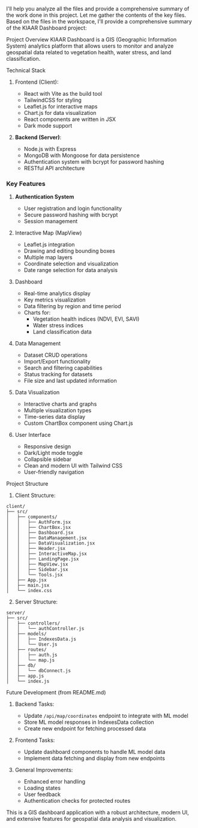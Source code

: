 I'll help you analyze all the files and provide a comprehensive summary of the work done in this project. Let me gather the contents of the key files. Based on the files in the workspace, I'll provide a comprehensive summary of the KIAAR Dashboard project:

 Project Overview
KIAAR Dashboard is a GIS (Geographic Information System) analytics platform that allows users to monitor and analyze geospatial data related to vegetation health, water stress, and land classification.

 Technical Stack
1. Frontend (Client):
   - React with Vite as the build tool
   - TailwindCSS for styling
   - Leaflet.js for interactive maps
   - Chart.js for data visualization
   - React components are written in JSX
   - Dark mode support

2. **Backend (Server)**:
   - Node.js with Express
   - MongoDB with Mongoose for data persistence
   - Authentication system with bcrypt for password hashing
   - RESTful API architecture

### Key Features

1. **Authentication System**
   - User registration and login functionality
   - Secure password hashing with bcrypt
   - Session management

2. Interactive Map (MapView)
   - Leaflet.js integration
   - Drawing and editing bounding boxes
   - Multiple map layers
   - Coordinate selection and visualization
   - Date range selection for data analysis

3. Dashboard
   - Real-time analytics display
   - Key metrics visualization
   - Data filtering by region and time period
   - Charts for:
     - Vegetation health indices (NDVI, EVI, SAVI)
     - Water stress indices
     - Land classification data

4. Data Management
   - Dataset CRUD operations
   - Import/Export functionality
   - Search and filtering capabilities
   - Status tracking for datasets
   - File size and last updated information

5. Data Visualization
   - Interactive charts and graphs
   - Multiple visualization types
   - Time-series data display
   - Custom ChartBox component using Chart.js

6. User Interface
   - Responsive design
   - Dark/Light mode toggle
   - Collapsible sidebar
   - Clean and modern UI with Tailwind CSS
   - User-friendly navigation

Project Structure

1. Client Structure:
```
client/
├── src/
│   ├── components/
│   │   ├── AuthForm.jsx
│   │   ├── ChartBox.jsx
│   │   ├── Dashboard.jsx
│   │   ├── DataManagement.jsx
│   │   ├── DataVisualization.jsx
│   │   ├── Header.jsx
│   │   ├── InteractiveMap.jsx
│   │   ├── LandingPage.jsx
│   │   ├── MapView.jsx
│   │   ├── Sidebar.jsx
│   │   └── Tools.jsx
│   ├── App.jsx
│   ├── main.jsx
│   └── index.css
```

2. Server Structure:
```
server/
├── src/
│   ├── controllers/
│   │   └── authController.js
│   ├── models/
│   │   ├── IndexesData.js
│   │   └── User.js
│   ├── routes/
│   │   ├── auth.js
│   │   └── map.js
│   ├── db/
│   │   └── dbConnect.js
│   ├── app.js
│   └── index.js
```

Future Development (from README.md)
1. Backend Tasks:
   - Update `/api/map/coordinates` endpoint to integrate with ML model
   - Store ML model responses in IndexesData collection
   - Create new endpoint for fetching processed data

2. Frontend Tasks:
   - Update dashboard components to handle ML model data
   - Implement data fetching and display from new endpoints

3. General Improvements:
   - Enhanced error handling
   - Loading states
   - User feedback
   - Authentication checks for protected routes

This is a GIS dashboard application with a robust architecture, modern UI, and extensive features for geospatial data analysis and visualization.
